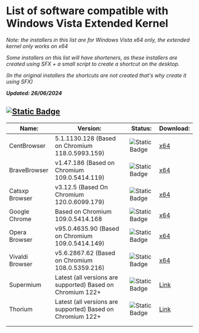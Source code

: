 # List of software compatible with Windows Vista Extended Kernel
_Note: the installers in this list are for Windows Vista x64 only, the extended kernel only works on x64_

_Some installers on this list will have shorteners, as these installers are created using SFX + a small script to create a shortcut on the desktop._

_(In the original installers the shortcuts are not created that's why create it using SFX)_

**_Updated: 26/06/2024_**

## [![Static Badge](https://img.shields.io/badge/Browsers-blue?style=flat-square&logo=microsoftedge)](https://github.com/TesterMachine/WinVistaRepo/blob/main/Software/SoftwareVistaKEx.md#)

| Name:           | Version:                                                   | Status:                                                    | Download:                                                    |
|-----------------|------------------------------------------------------------|------------------------------------------------------------|--------------------------------------------------------------|
| CentBrowser     | 5.1.1130.128 (Based on Chromium 118.0.5993.159)            | ![Static Badge](https://img.shields.io/badge/Stable-lemon) | [x64](https://exe.io/CentBrowserInstaller)                   |
| BraveBrowser    | v1.47.186 (Based on Chromium 109.0.5414.119)               | ![Static Badge](https://img.shields.io/badge/Stable-lemon) | [x64](https://exe.io/BraveBrowserInstaller)                  |
| Catsxp Browser  | v3.12.5 (Based On Chromium 120.0.6099.179)                 | ![Static Badge](https://img.shields.io/badge/Stable-lemon) | [x64](https://exe.io/CatsxpBrowserInstaller)                 |
| Google Chrome   | Based on Chromium 109.0.5414.168                           | ![Static Badge](https://img.shields.io/badge/Stable-lemon) | [x64]()                                                      |
| Opera Browser   | v95.0.4635.90 (Based on Chromium 109.0.5414.149)           | ![Static Badge](https://img.shields.io/badge/Stable-lemon) | [x64]()                                                      |
| Vivaldi Browser | v5.6.2867.62 (Based on Chromium 108.0.5359.216)            | ![Static Badge](https://img.shields.io/badge/Stable-lemon) | [x64]()                                                      |
| Supermium       | Latest (all versions are supported) Based on Chromium 122+ | ![Static Badge](https://img.shields.io/badge/Stable-lemon) | [Link](github.com/win32ss/supermium/releases/latest)         |
| Thorium         | Latest (all versions are supported) Based on Chromium 122+ | ![Static Badge](https://img.shields.io/badge/Stable-lemon) | [Link](github.com/Alex313031/thorium-legacy/releases/latest) |
|                 |                                                            |                                                            |                                                              |
|                 |                                                            |                                                            |                                                              |
